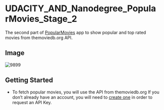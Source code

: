 # UDACITY_AND_Nanodegree_PopularMovies_Stage_2

The second part of [PopularMovies](https://github.com/ibrahiemhss/UDACITY_AND_Nanodegree_PopularMovies_Stage_1) app to show popular and top rated movies from themoviedb.org API.

## Image
![9899](https://user-images.githubusercontent.com/28923748/45020021-1e694600-b02e-11e8-861f-4bb2462a9406.png)


## Getting Started

* To fetch popular movies, you will use the API from themoviedb.org
If you don’t already have an account, you will need to [create one](https://www.themoviedb.org/account/signup) in order to request an API Key.

